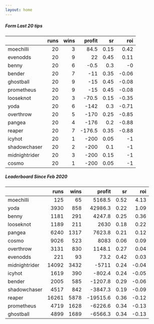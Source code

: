 ```yaml
---   
layout: home   
---   
```



##### Form Last 20 tips   

|               |   runs |   wins |   profit |   sr |   roi |
|:--------------|-------:|-------:|---------:|-----:|------:|
| moechilli     |     20 |      3 |     84.5 | 0.15 |  0.42 |
| evenodds      |     20 |      9 |     22   | 0.45 |  0.11 |
| benny         |     20 |      6 |     -0.5 | 0.3  | -0    |
| bender        |     20 |      7 |    -11   | 0.35 | -0.06 |
| ghostball     |     20 |      9 |    -15   | 0.45 | -0.08 |
| prometheus    |     20 |      9 |    -15   | 0.45 | -0.08 |
| looseknot     |     20 |      3 |    -70.5 | 0.15 | -0.35 |
| yoda          |     20 |      6 |   -142   | 0.3  | -0.71 |
| overthrow     |     20 |      5 |   -170   | 0.25 | -0.85 |
| pangea        |     20 |      4 |   -176   | 0.2  | -0.88 |
| reaper        |     20 |      7 |   -176.5 | 0.35 | -0.88 |
| icyhot        |     20 |      1 |   -200   | 0.05 | -1    |
| shadowchaser  |     20 |      2 |   -200   | 0.1  | -1    |
| midnightrider |     20 |      3 |   -200   | 0.15 | -1    |
| cosmo         |     20 |      1 |   -200   | 0.05 | -1    |

##### Leaderboard Since Feb 2020   

|               |   runs |   wins |   profit |   sr |   roi |
|:--------------|-------:|-------:|---------:|-----:|------:|
| moechilli     |    125 |     65 |   5168.5 | 0.52 |  4.13 |
| yoda          |   3930 |    858 |  42986.3 | 0.22 |  1.09 |
| benny         |   1181 |    291 |   4247.8 | 0.25 |  0.36 |
| looseknot     |   1189 |    211 |   2630   | 0.18 |  0.22 |
| pangea        |   6240 |   1317 |   7623.8 | 0.21 |  0.12 |
| cosmo         |   9026 |    523 |   8083   | 0.06 |  0.09 |
| overthrow     |   3131 |    830 |   1148.1 | 0.27 |  0.04 |
| evenodds      |    221 |     93 |     73.2 | 0.42 |  0.03 |
| midnightrider |  14092 |   3432 |  -5711   | 0.24 | -0.04 |
| icyhot        |   1619 |    390 |   -802.4 | 0.24 | -0.05 |
| bender        |   2005 |    585 |  -1207.8 | 0.29 | -0.06 |
| shadowchaser  |   4517 |    842 |  -3847.3 | 0.19 | -0.09 |
| reaper        |  16261 |   5878 | -19515.6 | 0.36 | -0.12 |
| prometheus    |   4719 |   1628 |  -6226.6 | 0.34 | -0.13 |
| ghostball     |   4899 |   1689 |  -6566.3 | 0.34 | -0.13 |